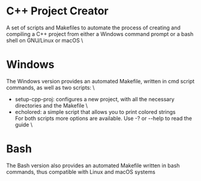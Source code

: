 # C++ Project Creator
A set of scripts and Makefiles to automate the process of creating and compiling a C++ project from either a Windows command prompt or a bash shell on GNU/Linux or macOS \
# Windows
The Windows version provides an automated Makefile, written in cmd script commands, as well as two scripts: \
- setup-cpp-proj: configures a new project, with all the necessary directories and the Makefile \
- echolored: a simple script that allows you to print colored strings \
For both scripts more options are available. Use -? or --help to read the guide \
# Bash
The Bash version also provides an automated Makefile written in bash commands, thus compatible with Linux and macOS systems

